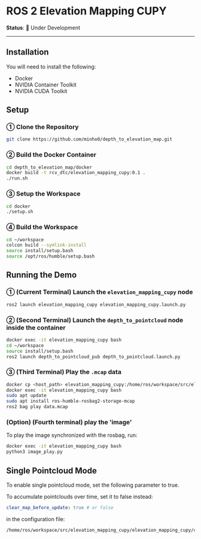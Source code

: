 # ROS 2 Elevation Mapping CUPY

**Status**: 🚧 Under Development  
<!-- ![Elevation Map in ROS 2 Humble with Gazebo ](https://github.com/user-attachments/assets/0dd9ebbe-a90d-486f-9871-81921308fab9) -->

---

## Installation

You will need to install the following:

- Docker
- NVIDIA Container Toolkit
- NVIDIA CUDA Toolkit

## Setup

### ① Clone the Repository

```bash
git clone https://github.com/minho0/depth_to_elevation_map.git
```



### ② Build the Docker Container

```bash
cd depth_to_elevation_map/docker
docker build -t rcv_dtc/elevation_mapping_cupy:0.1 .
./run.sh
```



### ③ Setup the Workspace

```bash
cd docker
./setup.sh
```



### ④ Build the Workspace

```bash
cd ~/workspace
colcon build --symlink-install
source install/setup.bash
source /opt/ros/humble/setup.bash
```



## Running the Demo

### ① (Current Terminal) Launch the `elevation_mapping_cupy` node

```bash
ros2 launch elevation_mapping_cupy elevation_mapping_cupy.launch.py
```

### ② (Second Terminal) Launch the `depth_to_pointcloud` node inside the container

```bash
docker exec -it elevation_mapping_cupy bash
cd ~/workspace
source install/setup.bash
ros2 launch depth_to_pointcloud_pub depth_to_pointcloud.launch.py
```

### ③ (Third Terminal) Play the `.mcap` data

```bash
docker cp <host_path> elevation_mapping_cupy:/home/ros/workspace/src/elevation_mapping_cupy/
docker exec -it elevation_mapping_cupy bash
sudo apt update
sudo apt install ros-humble-rosbag2-storage-mcap
ros2 bag play data.mcap
```

### (Option) (Fourth terminal) play the 'image'

To play the image synchronized with the rosbag, run:

```bash
docker exec -it elevation_mapping_cupy bash
python3 image_play.py
```


## Single Pointcloud Mode

To enable single pointcloud mode, set the following parameter to true.

To accumulate pointclouds over time, set it to false instead:
```yaml
clear_map_before_update: true # or false
```

in the configuration file:

```
/home/ros/workspace/src/elevation_mapping_cupy/elevation_mapping_cupy/config/core/core_param.yaml
```
